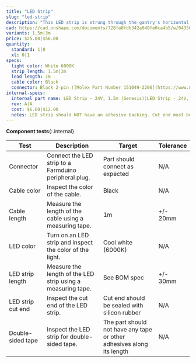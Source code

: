 ```yaml
---
title: "LED Strip"
slug: "led-strip"
description: "This LED strip is strung through the gantry's horizontal cable carrier supports so that you can light up your garden at night to show friends or for easy harvesting. Please note: this is not a grow light."
cad: https://cad.onshape.com/documents/728fa8fdb342a040fe0ca4b5/w/0435033a7c78b02e71d0f721/e/a4131c8f795e39a2eaf20dbf?configuration=default&renderMode=0&uiState=6255da6d46b4a5023f0ae2f1
variants: 1.5m|3m
price: $25.00|$50.00
quantity:
  standard: 1|0
  xl: 0|1
specs:
  light color: White 6000K
  strip length: 1.5m|3m
  lead length: 1m
  cable color: Black
  connector: Black 2-pin ([Molex Part Number 151049-2206](https://www.molex.com/molex/products/datasheet.jsp?part=active/1510492206_CRIMP_HOUSINGS.xml))
internal-specs:
  internal part name: LED Strip - 24V, 1.5m (Genesis)|LED Strip - 24V, 3.0m (Genesis XL)
  rev: A|A
  cost: $6.60|$12.00
  notes: LED strip should NOT have an adhesive backing. Cut end must be dipped in silicon to seal.
---
```


**Component tests**{:.internal}

|Test         |Description  |Target       |Tolerance    |
|-------------|-------------|-------------|-------------|
|Connector    |Connect the LED strip to a Farmduino peripheral plug.|Part should connect as expected|N/A
|Cable color  |Inspect the color of the cable.|Black|N/A
|Cable length |Measure the length of the cable using a measuring tape.|1m|+/- 20mm
|LED color    |Turn on an LED strip and inspect the color of the light.|Cool white (6000K)|N/A
|LED strip length|Measure the length of the LED strip using a measuring tape.|See BOM spec|+/- 30mm
|LED strip cut end|Inspect the cut end of the LED strip.|Cut end should be sealed with silicon rubber|N/A
|Double-sided tape|Inspect the LED strip for double-sided tape.|The part should not have any tape or other adhesives along its length|N/A
